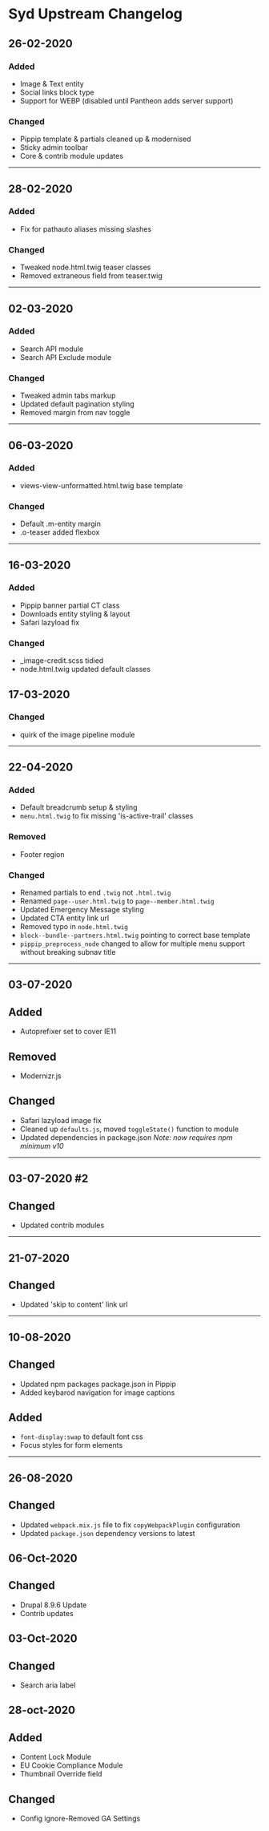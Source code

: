 # Syd Upstream Changelog

## 26-02-2020
### Added
- Image & Text entity
- Social links block type
- Support for WEBP (disabled until Pantheon adds server support)

### Changed
- Pippip template & partials cleaned up & modernised
- Sticky admin toolbar
- Core & contrib module updates

---

## 28-02-2020
### Added
- Fix for pathauto aliases missing slashes

### Changed
- Tweaked node.html.twig teaser classes
- Removed extraneous field from teaser.twig

---

## 02-03-2020
### Added
- Search API module
- Search API Exclude module

### Changed
- Tweaked admin tabs markup
- Updated default pagination styling
- Removed margin from nav toggle

---

## 06-03-2020
### Added
- views-view-unformatted.html.twig base template

### Changed
- Default .m-entity margin
- .o-teaser added flexbox

--- 

## 16-03-2020
### Added
- Pippip banner partial CT class
- Downloads entity styling & layout
- Safari lazyload fix

### Changed
- _image-credit.scss tidied
- node.html.twig updated default classes

## 17-03-2020
### Changed
- quirk of the image pipeline module

---

## 22-04-2020
### Added
- Default breadcrumb setup & styling
- `menu.html.twig` to fix missing 'is-active-trail' classes

### Removed
- Footer region

### Changed
- Renamed partials to end `.twig` not `.html.twig`
- Renamed `page--user.html.twig` to `page--member.html.twig`
- Updated Emergency Message styling
- Updated CTA entity link url
- Removed typo in `node.html.twig`
- `block--bundle--partners.html.twig` pointing to correct base template
- `pippip_preprocess_node` changed to allow for multiple menu support without breaking subnav title

---

## 03-07-2020
## Added
- Autoprefixer set to cover IE11

## Removed
- Modernizr.js

## Changed
- Safari lazyload image fix
- Cleaned up `defaults.js`, moved `toggleState()` function to module
- Updated dependencies in package.json *Note: now requires npm minimum v10*

---

## 03-07-2020 #2
## Changed
- Updated contrib modules

---

## 21-07-2020
## Changed
- Updated 'skip to content' link url

---

## 10-08-2020
## Changed
- Updated npm packages package.json in Pippip
- Added keybarod navigation for image captions

## Added
- `font-display:swap` to default font css
- Focus styles for form elements

---

## 26-08-2020
## Changed
- Updated `webpack.mix.js` file to fix `copyWebpackPlugin` configuration
- Updated `package.json` dependency versions to latest

## 06-Oct-2020
## Changed
- Drupal 8.9.6 Update
- Contrib updates

## 03-Oct-2020
## Changed
- Search aria label

## 28-oct-2020
## Added
- Content Lock Module
- EU Cookie Compliance Module
- Thumbnail Override field
## Changed
- Config ignore-Removed GA Settings